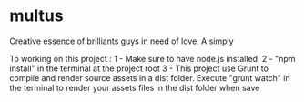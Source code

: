 # multus
Creative essence of brilliants guys in need of love.
A simply 

To working on this project :
1 - Make sure to have node.js installed&nbsp;
2 - "npm install" in the terminal at the project root
3 - This project use Grunt to compile and render source assets in a dist folder. 
    Execute "grunt watch" in the terminal to render your assets files in the dist folder when save
